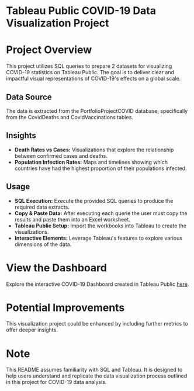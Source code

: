 # Tableau Public COVID-19 Data Visualization Project

# Project Overview
This project utilizes SQL queries to prepare 2 datasets for visualizing COVID-19 statistics on Tableau Public. The goal is to deliver clear and impactful visual representations of COVID-19's effects on a global scale.

## Data Source
The data is extracted from the PortfolioProjectCOVID database, specifically from the CovidDeaths and CovidVaccinations tables.

## Insights
- **Death Rates vs Cases:** Visualizations that explore the relationship between confirmed cases and deaths.
- **Population Infection Rates:** Maps and timelines showing which countries have had the highest proportion of their populations infected.

## Usage
- **SQL Execution:** Execute the provided SQL queries to produce the required data extracts.
- **Copy & Paste Data:** After executing each querie the user must copy the results and paste them into an Excel worksheet. 
- **Tableau Public Setup:** Import the workbooks into Tableau to create the visualizations.
- **Interactive Elements:** Leverage Tableau's features to explore various dimensions of the data.

# View the Dashboard
Explore the interactive COVID-19 Dashboard created in Tableau Public [here](https://public.tableau.com/app/profile/gabriel.arias2759/viz/CovidDashboard_17233325876100/Dashboard1?publish=yes).

# Potential Improvements
This visualization project could be enhanced by including further metrics to offer deeper insights.

# Note
This README assumes familiarity with SQL and Tableau. It is designed to help users understand and replicate the data visualization process outlined in this project for COVID-19 data analysis.
